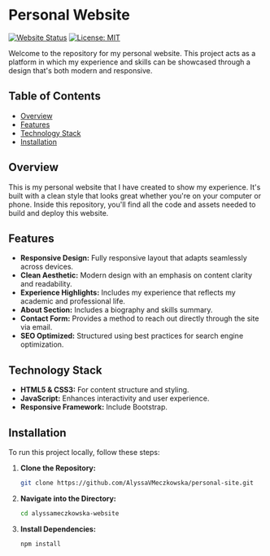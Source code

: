 # Personal Website

[![Website Status](https://img.shields.io/website-up-down-green-red/http/alyssameczkowska.com.svg)](http://alyssameczkowska.com)
[![License: MIT](https://img.shields.io/badge/License-MIT-yellow.svg)](LICENSE)

Welcome to the repository for my personal website. This project acts as a platform in which my experience and skills can be showcased through a design that's both modern and responsive.

## Table of Contents

- [Overview](#overview)
- [Features](#features)
- [Technology Stack](#technology-stack)
- [Installation](#installation)

## Overview

This is my personal website that I have created to show my experience. It's built with a clean style that looks great whether you're on your computer or phone. Inside this repository, you'll find all the code and assets needed to build and deploy this website.

## Features

- **Responsive Design:** Fully responsive layout that adapts seamlessly across devices.
- **Clean Aesthetic:** Modern design with an emphasis on content clarity and readability.
- **Experience Highlights:** Includes my experience that reflects my academic and professional life.
- **About Section:** Includes a biography and skills summary.
- **Contact Form:** Provides a method to reach out directly through the site via email.
- **SEO Optimized:** Structured using best practices for search engine optimization.

## Technology Stack

- **HTML5 & CSS3:** For content structure and styling.
- **JavaScript:** Enhances interactivity and user experience.
- **Responsive Framework:** Include Bootstrap.

## Installation

To run this project locally, follow these steps:

1. **Clone the Repository:**

   ```bash
   git clone https://github.com/AlyssaVMeczkowska/personal-site.git

2. **Navigate into the Directory:**

   ```bash
   cd alyssameczkowska-website

3. **Install Dependencies:**
    ```bash
    npm install
